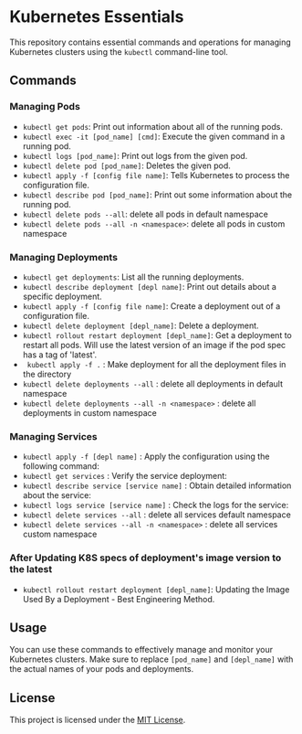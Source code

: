 # Kubernetes Essentials

This repository contains essential commands and operations for managing Kubernetes clusters using the `kubectl` command-line tool.

## Commands

### Managing Pods

- `kubectl get pods`: Print out information about all of the running pods.
- `kubectl exec -it [pod_name] [cmd]`: Execute the given command in a running pod.
- `kubectl logs [pod_name]`: Print out logs from the given pod.
- `kubectl delete pod [pod_name]`: Deletes the given pod.
- `kubectl apply -f [config file name]`: Tells Kubernetes to process the configuration file.
- `kubectl describe pod [pod_name]`: Print out some information about the running pod.
- `kubectl delete pods --all`: delete all pods in default namespace
- `kubectl delete pods --all -n <namespace>`: delete all pods in custom namespace


### Managing Deployments

- `kubectl get deployments`: List all the running deployments.
- `kubectl describe deployment [depl name]`: Print out details about a specific deployment.
- `kubectl apply -f [config file name]`: Create a deployment out of a configuration file.
- `kubectl delete deployment [depl_name]`: Delete a deployment.
- `kubectl rollout restart deployment [depl_name]`: Get a deployment to restart all pods. Will use the latest version of an image if the pod spec has a tag of 'latest'.
- ` kubectl apply -f .` : Make deployment for all the deployment files in the directory
- `kubectl delete deployments --all` : delete all deployments in default namespace
- `kubectl delete deployments --all -n <namespace>` : delete all deployments in custom namespace


### Managing Services

- `kubectl apply -f [depl name]` : Apply the configuration using the following command:
- `kubectl get services` : Verify the service deployment:
- `kubectl describe service [service name]` : Obtain detailed information about the service:
- `kubectl logs service [service name]` : Check the logs for the service:
- `kubectl delete services --all` : delete all services default namespace
- `kubectl delete services --all -n <namespace>` : delete all services custom namespace


### After Updating K8S specs of deployment's image version to the latest

- `kubectl rollout restart deployment [depl_name]`: Updating the Image Used By a Deployment - Best Engineering Method.
  
## Usage

You can use these commands to effectively manage and monitor your Kubernetes clusters. Make sure to replace `[pod_name]` and `[depl_name]` with the actual names of your pods and deployments.

## License

This project is licensed under the [MIT License](https://opensource.org/licenses/MIT).
